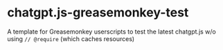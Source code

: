 # chatgpt.js-greasemonkey-test

A template for Greasemonkey userscripts to test the latest chatgpt.js w/o using `// @require` (which caches resources)

